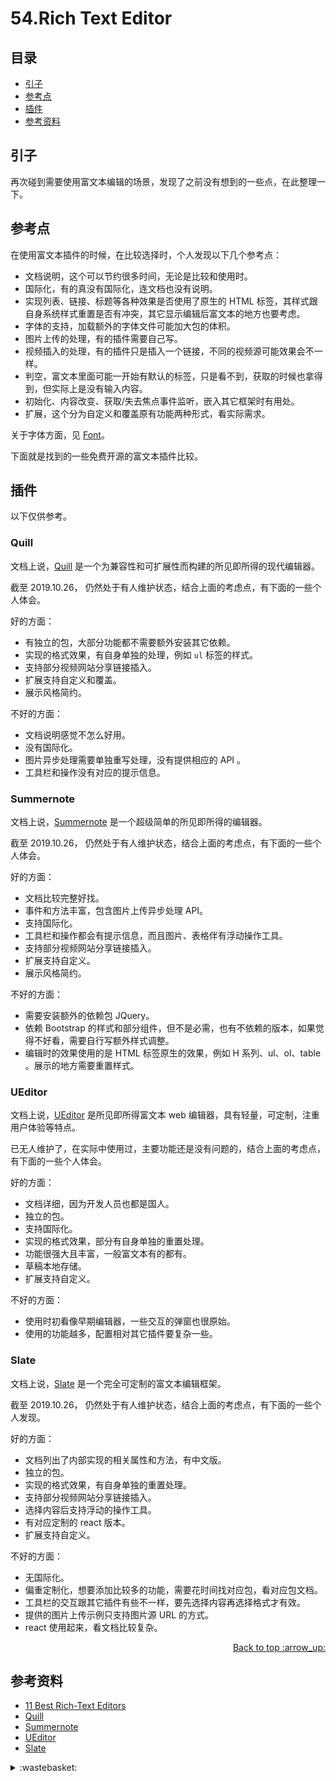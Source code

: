 # 54.Rich Text Editor
## <a name="index"></a> 目录
- [引子](#start)
- [参考点](#point)
- [插件](#plug)
- [参考资料](#reference)


## <a name="start"></a> 引子
再次碰到需要使用富文本编辑的场景，发现了之前没有想到的一些点，在此整理一下。


## <a name="point"></a> 参考点
在使用富文本插件的时候，在比较选择时，个人发现以下几个参考点：
- 文档说明，这个可以节约很多时间，无论是比较和使用时。
- 国际化，有的真没有国际化，连文档也没有说明。
- 实现列表、链接、标题等各种效果是否使用了原生的 HTML 标签，其样式跟自身系统样式重置是否有冲突，其它显示编辑后富文本的地方也要考虑。
- 字体的支持，加载额外的字体文件可能加大包的体积。
- 图片上传的处理，有的插件需要自己写。
- 视频插入的处理，有的插件只是插入一个链接，不同的视频源可能效果会不一样。
- 判空，富文本里面可能一开始有默认的标签，只是看不到，获取的时候也拿得到，但实际上是没有输入内容。
- 初始化、内容改变、获取/失去焦点事件监听，嵌入其它框架时有用处。
- 扩展，这个分为自定义和覆盖原有功能两种形式，看实际需求。

关于字体方面，见 [Font][url-segment-55]。

下面就是找到的一些免费开源的富文本插件比较。

## <a name="plug"></a> 插件
以下仅供参考。
### Quill
文档上说，[Quill][url-github-quill] 是一个为兼容性和可扩展性而构建的所见即所得的现代编辑器。

截至 2019.10.26， 仍然处于有人维护状态，结合上面的考虑点，有下面的一些个人体会。

好的方面：
- 有独立的包，大部分功能都不需要额外安装其它依赖。
- 实现的格式效果，有自身单独的处理，例如 `ul` 标签的样式。
- 支持部分视频网站分享链接插入。
- 扩展支持自定义和覆盖。
- 展示风格简约。

不好的方面：
- 文档说明感觉不怎么好用。
- 没有国际化。
- 图片异步处理需要单独重写处理，没有提供相应的 API 。
- 工具栏和操作没有对应的提示信息。

### Summernote
文档上说，[Summernote][url-github-summernote] 是一个超级简单的所见即所得的编辑器。

截至 2019.10.26， 仍然处于有人维护状态，结合上面的考虑点，有下面的一些个人体会。

好的方面：
- 文档比较完整好找。
- 事件和方法丰富，包含图片上传异步处理 API。
- 支持国际化。
- 工具栏和操作都会有提示信息，而且图片、表格伴有浮动操作工具。
- 支持部分视频网站分享链接插入。
- 扩展支持自定义。
- 展示风格简约。

不好的方面：
- 需要安装额外的依赖包 JQuery。
- 依赖 Bootstrap 的样式和部分组件，但不是必需，也有不依赖的版本，如果觉得不好看，需要自行写额外样式调整。
- 编辑时的效果使用的是 HTML 标签原生的效果，例如 H 系列、ul、ol、table 。展示的地方需要重置样式。


### UEditor
文档上说，[UEditor][url-github-ueditor] 是所见即所得富文本 web 编辑器，具有轻量，可定制，注重用户体验等特点。

已无人维护了，在实际中使用过，主要功能还是没有问题的，结合上面的考虑点，有下面的一些个人体会。

好的方面：
- 文档详细，因为开发人员也都是国人。
- 独立的包。
- 支持国际化。
- 实现的格式效果，部分有自身单独的重置处理。
- 功能很强大且丰富，一般富文本有的都有。
- 草稿本地存储。
- 扩展支持自定义。

不好的方面：
- 使用时初看像早期编辑器，一些交互的弹窗也很原始。
- 使用的功能越多，配置相对其它插件要复杂一些。

### Slate
文档上说，[Slate][url-github-slate] 是一个完全可定制的富文本编辑框架。

截至 2019.10.26， 仍然处于有人维护状态，结合上面的考虑点，有下面的一些个人发现。

好的方面：
- 文档列出了内部实现的相关属性和方法，有中文版。
- 独立的包。
- 实现的格式效果，有自身单独的重置处理。
- 支持部分视频网站分享链接插入。
- 选择内容后支持浮动的操作工具。
- 有对应定制的 react 版本。
- 扩展支持自定义。

不好的方面：
- 无国际化。
- 偏重定制化，想要添加比较多的功能，需要花时间找对应包，看对应包文档。
- 工具栏的交互跟其它插件有些不一样，要先选择内容再选择格式才有效。
- 提供的图片上传示例只支持图片源 URL 的方式。
- react 使用起来，看文档比较复杂。


<div align="right"><a href="#index">Back to top :arrow_up:</a></div>


## <a name="reference"></a> 参考资料
- [11 Best Rich-Text Editors][url-article]
- [Quill][url-docs-quill]
- [Summernote][url-docs-summernote]
- [UEditor][url-docs-ueditor]
- [Slate][url-docs-slate]


[url-base]:https://xxholic.github.io/segment


[url-article]:https://handsontable.com/blog/articles/2017/8/11-best-rich-text-editors
[url-github-summernote]:https://github.com/summernote/summernote/
[url-docs-summernote]:https://summernote.org/
[url-github-quill]:https://github.com/quilljs/quill
[url-docs-quill]:https://quilljs.com/
[url-github-ueditor]:https://github.com/fex-team/ueditor
[url-docs-ueditor]:http://ueditor.baidu.com/website/
[url-github-slate]:https://github.com/ianstormtaylor/slate
[url-docs-slate]:https://doodlewind.github.io/slate-doc-cn/
[url-segment-55]:https://github.com/XXHolic/segment/issues/62


<details>
<summary>:wastebasket:</summary>

以下内容与本文无关。

最近才知道涂鸦艺术家班克斯(Banksy)的画作《气球女孩》，在拍卖成交的那一刻，这个画自动下滑，变成了一条一条的纸片，原来这个画框装设了碎纸装置，而且是他自己装上去的。

![54-pic][url-local-pic]

这件作品曾被评为2017年英国最受欢迎的艺术作品。

![54-girls][url-local-girls]


</details>


[url-local-pic]:../images/54/pic.jpg
[url-local-girls]:../images/54/girls-and-balloons.jpg
